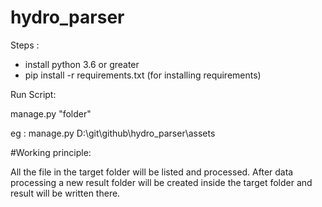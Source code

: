 # hydro_parser
 
Steps : 

* install python 3.6 or greater
* pip install -r requirements.txt (for installing requirements)


Run Script:

manage.py "folder"


eg : manage.py D:\git\github\hydro_parser\assets


#Working principle:

All the file in the target folder will be listed and processed.
After data processing a new result folder will be created inside the target folder and result will be written there.